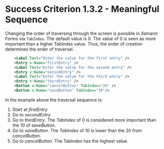 # Success Criterion 1.3.2 - Meaningful Sequence

Changing the order of traversing through the screen is possible in Xamarin Forms via `TabIndex`. The default value is 0. The value of 0 is seen as more important than a higher TabIndex value. Thus, the order of creation determines the order of traversal.

```xml
    <Label Text="Enter the value for the first entry" />
    <Entry x:Name="firstEntry" />
    <Label Text="Enter the value for the second entry" />
    <Entry x:Name="secondEntry" />
    <Label Text="Enter the value for the third entry" />
    <Entry x:Name="thirdEntry" />
    <Button x:Name="cancelButton" TabIndex="20" />
    <Button x:Name="saveButton" TabIndex="10"/>
```

In the example above the traversal sequence is:

1. Start at *firstEntry*
2. Go to *secondEntry*
3. Go to *thirdEntry*. The *TabIndex* of 0 is considered more important than the 10 of *saveButton*.
4. Go to *saveButton*. The *TabIndex* of 10 is lower than the 20 from *cancelButton*.
5. Go to *cancelButton*. The TabIndex has the highest value.
